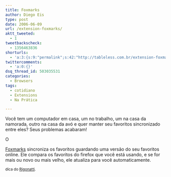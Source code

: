 ```yaml
---
title: Foxmarks
author: Diego Eis
type: post
date: 2006-06-09
url: /extension-foxmarks/
aktt_tweeted:
  - 1
tweetbackscheck:
  - 1356463836
shorturls:
  - 'a:3:{s:9:"permalink";s:42:"http://tableless.com.br/extension-foxmarks";s:7:"tinyurl";s:26:"http://tinyurl.com/3ljjtyh";s:4:"isgd";s:19:"http://is.gd/A6X5Vv";}'
twittercomments:
  - 'a:0:{}'
dsq_thread_id: 503035531
categories:
  - Browsers
tags:
  - cotidiano
  - Extensions
  - Na Prática

---
```

Você tem um computador em casa, um no trabalho, um na casa da namorada, outro na casa da avó e quer manter seu favoritos sincronizado entre eles? Seus problemas acabaram!

<!--more-->O 

[Foxmarks][1] sincroniza os favoritos guardando uma versão do seu favoritos online. Ele compara os favoritos do firefox que você está usando, e se for mais ou novo ou mais velho, ele atualiza para você automaticamente.

<small>dica do <a href="http://mobilelife.com.br/">Rigonatti</a>.</small>

 [1]: https://addons.mozilla.org/firefox/2410/